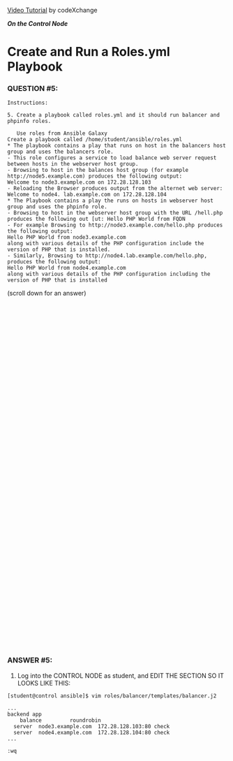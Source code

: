 <a href="https://www.youtube.com/watch?v=OXv3A2tjzWc&list=PLL_setXLS0tiYMipvQI4oUGkJwhOhn42J&index=6">Video Tutorial</a> by codeXchange

***On the Control Node***

# Create and Run a Roles.yml Playbook
### QUESTION #5:
```
Instructions:

5. Create a playbook called roles.yml and it should run balancer and phpinfo roles.

   Use roles from Ansible Galaxy
Create a playbook called /home/student/ansible/roles.yml
* The playbook contains a play that runs on host in the balancers host group and uses the balancers role.
- This role configures a service to load balance web server request between hosts in the webserver host group.
- Browsing to host in the balances host group (for example http://node5.example.com) produces the following output:
Welcome to node3.example.com on 172.28.128.103
- Reloading the Browser produces output from the alternet web server:
Welcome to node4. lab.example.com on 172.28.128.104
* The Playbook contains a play the runs on hosts in webserver host group and uses the phpinfo role.
- Browsing to host in the webserver host group with the URL /hell.php produces the following out [ut: Hello PHP World from FQDN
- For example Browsing to http://node3.example.com/hello.php produces the following output:
Hello PHP World from node3.example.com
along with various details of the PHP configuration include the version of PHP that is installed.
- Similarly, Browsing to http://node4.lab.example.com/hello.php, produces the following output:
Hello PHP World from node4.example.com
along with various details of the PHP configuration including the version of PHP that is installed
```

(scroll down for an answer)
<br/><br/><br/><br/><br/><br/><br/><br/><br/><br/><br/><br/><br/><br/><br/><br/><br/><br/><br/><br/><br/><br/><br/><br/>
<br/><br/><br/><br/><br/><br/><br/><br/><br/><br/><br/><br/><br/><br/><br/><br/><br/><br/><br/><br/><br/><br/><br/><br/>

### ANSWER #5:

1) Log into the CONTROL NODE as student, and EDIT THE SECTION SO IT LOOKS LIKE THIS:
```
[student@control ansible]$ vim roles/balancer/templates/balancer.j2

...
backend app
    balance         roundrobin
  server  node3.example.com  172.28.128.103:80 check
  server  node4.example.com  172.28.128.104:80 check
...

:wq
```   

